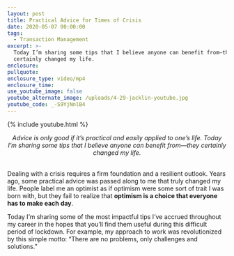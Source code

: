 ```yaml
---
layout: post
title: Practical Advice for Times of Crisis
date: 2020-05-07 00:00:00
tags:
  - Transaction Management
excerpt: >-
  Today I’m sharing some tips that I believe anyone can benefit from—they
  certainly changed my life.
enclosure:
pullquote:
enclosure_type: video/mp4
enclosure_time:
use_youtube_image: false
youtube_alternate_image: /uploads/4-29-jacklin-youtube.jpg
youtube_code: _-S9YjNnlB4
---
```


{% include youtube.html %}

<center><em>Advice is only good if it&rsquo;s practical and easily applied to one&rsquo;s life. Today I&rsquo;m sharing some tips that I believe anyone can benefit from&mdash;they certainly changed my life.</em></center>

<br>Dealing with a crisis requires a firm foundation and a resilient outlook. Years ago, some practical advice was passed along to me that truly changed my life. People label me an optimist as if optimism were some sort of trait I was born with, but they fail to realize that **optimism is a choice that everyone has to make each day**.

Today I’m sharing some of the most impactful tips I’ve accrued throughout my career in the hopes that you’ll find them useful during this difficult period of lockdown. For example, my approach to work was revolutionized by this simple motto: “There are no problems, only challenges and solutions.”